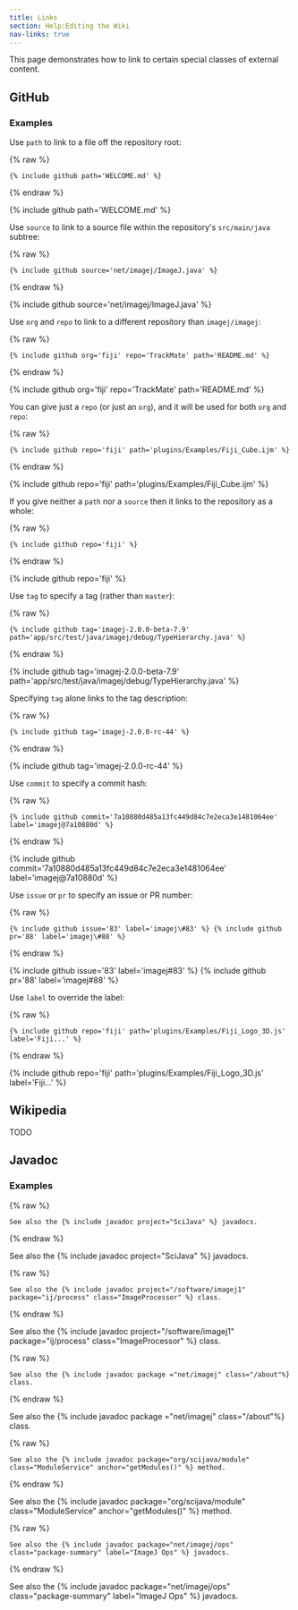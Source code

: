 ```yaml
---
title: Links
section: Help:Editing the Wiki
nav-links: true
---
```


This page demonstrates how to link to certain special classes of external content.

## GitHub

### Examples

Use `path` to link to a file off the repository root:

{% raw %}
```
{% include github path='WELCOME.md' %}
```
{% endraw %}

{% include github path='WELCOME.md' %}

Use `source` to link to a source file within the repository's
`src/main/java` subtree:

{% raw %}
```
{% include github source='net/imagej/ImageJ.java' %}
```
{% endraw %}

{% include github source='net/imagej/ImageJ.java' %}

Use `org` and `repo` to link to a different repository than
`imagej/imagej`:

{% raw %}
```
{% include github org='fiji' repo='TrackMate' path='README.md' %}
```
{% endraw %}

{% include github org='fiji' repo='TrackMate' path='README.md' %}

You can give just a `repo` (or just an `org`), and it will be used for
both `org` and `repo`:

{% raw %}
```
{% include github repo='fiji' path='plugins/Examples/Fiji_Cube.ijm' %}
```
{% endraw %}

{% include github repo='fiji' path='plugins/Examples/Fiji_Cube.ijm' %}

If you give neither a `path` nor a `source` then it links to the
repository as a whole:

{% raw %}
```
{% include github repo='fiji' %}  
```
{% endraw %}

{% include github repo='fiji' %}  

Use `tag` to specify a tag (rather than `master`):

{% raw %}
```
{% include github tag='imagej-2.0.0-beta-7.9' path='app/src/test/java/imagej/debug/TypeHierarchy.java' %}  
```
{% endraw %}

{% include github tag='imagej-2.0.0-beta-7.9' path='app/src/test/java/imagej/debug/TypeHierarchy.java' %}  

Specifying `tag` alone links to the tag description:

{% raw %}
```
{% include github tag='imagej-2.0.0-rc-44' %}  
```
{% endraw %}

{% include github tag='imagej-2.0.0-rc-44' %}  

Use `commit` to specify a commit hash:  

{% raw %}
```
{% include github commit='7a10880d485a13fc449d84c7e2eca3e1481064ee' label='imagej@7a10880d' %}  
```
{% endraw %}

{% include github commit='7a10880d485a13fc449d84c7e2eca3e1481064ee' label='imagej@7a10880d' %}  

Use `issue` or `pr` to specify an issue or PR number:

{% raw %}
```
{% include github issue='83' label='imagej\#83' %} {% include github pr='88' label='imagej\#88' %}  
```
{% endraw %}

{% include github issue='83' label='imagej\#83' %} {% include github pr='88' label='imagej\#88' %}  

Use `label` to override the label:

{% raw %}
```
{% include github repo='fiji' path='plugins/Examples/Fiji_Logo_3D.js' label='Fiji...' %}
```
{% endraw %}

{% include github repo='fiji' path='plugins/Examples/Fiji_Logo_3D.js' label='Fiji...' %}  

## Wikipedia

TODO

## Javadoc

### Examples

{% raw %}
```
See also the {% include javadoc project="SciJava" %} javadocs.
```
{% endraw %}

See also the {% include javadoc project="SciJava" %} javadocs.

{% raw %}
```
See also the {% include javadoc project="/software/imagej1" package="ij/process" class="ImageProcessor" %} class.
```
{% endraw %}

See also the {% include javadoc project="/software/imagej1" package="ij/process" class="ImageProcessor" %} class.

{% raw %}
```
See also the {% include javadoc package ="net/imagej" class="/about"%} class.
```
{% endraw %}

See also the {% include javadoc package ="net/imagej" class="/about"%} class.

{% raw %}
```
See also the {% include javadoc package="org/scijava/module" class="ModuleService" anchor="getModules()" %} method.
```
{% endraw %}

See also the {% include javadoc package="org/scijava/module" class="ModuleService" anchor="getModules()" %} method.

{% raw %}
```
See also the {% include javadoc package="net/imagej/ops" class="package-summary" label="ImageJ Ops" %} javadocs.
```
{% endraw %}

See also the {% include javadoc package="net/imagej/ops" class="package-summary" label="ImageJ Ops" %} javadocs.
